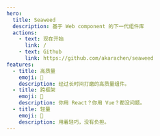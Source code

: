 ```yaml
---
hero:
  title: Seaweed
  description: 基于 Web component 的下一代组件库
  actions:
    - text: 现在开始
      link: /
    - text: Github
      link: https://github.com/akarachen/seaweed
features:
  - title: 高质量
    emoji: 💎
    description: 经过长时间打磨的高质量组件。
  - title: 跨框架
    emoji: 🌈
    description: 你用 React？你用 Vue？都没问题。
  - title: 轻量
    emoji: 🚀
    description: 用着轻巧，没有负担。
---
```

